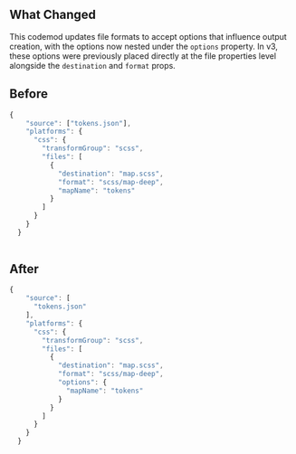 ## What Changed

This codemod updates file formats to accept options that influence output creation, with the options now nested under the `options` property. In v3, these options were previously placed directly at the file properties level alongside the `destination` and `format` props.

## Before

```jsx
{
    "source": ["tokens.json"],
    "platforms": {
      "css": {
        "transformGroup": "scss",
        "files": [
          {
            "destination": "map.scss",
            "format": "scss/map-deep",
            "mapName": "tokens"
          }
        ]
      }
    }
  }
  
```

## After

```jsx
{
    "source": [
      "tokens.json"
    ],
    "platforms": {
      "css": {
        "transformGroup": "scss",
        "files": [
          {
            "destination": "map.scss",
            "format": "scss/map-deep",
            "options": {
              "mapName": "tokens"
            }
          }
        ]
      }
    }
  }
```
